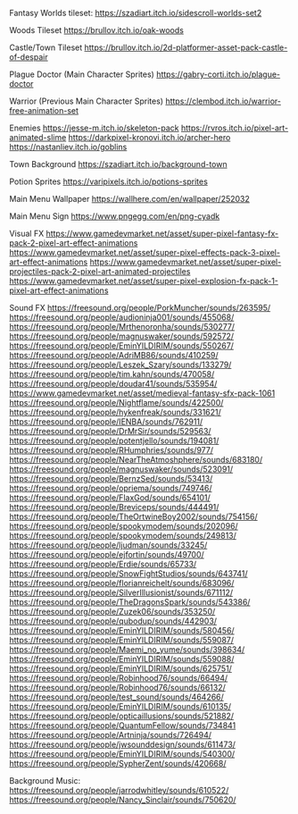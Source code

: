 Fantasy Worlds tileset:
https://szadiart.itch.io/sidescroll-worlds-set2

Woods Tileset
https://brullov.itch.io/oak-woods

Castle/Town Tileset
https://brullov.itch.io/2d-platformer-asset-pack-castle-of-despair

Plague Doctor (Main Character Sprites)
https://gabry-corti.itch.io/plague-doctor

Warrior (Previous Main Character Sprites)
https://clembod.itch.io/warrior-free-animation-set

Enemies
https://jesse-m.itch.io/skeleton-pack
https://rvros.itch.io/pixel-art-animated-slime
https://darkpixel-kronovi.itch.io/archer-hero
https://nastanliev.itch.io/goblins

Town Background
https://szadiart.itch.io/background-town

Potion Sprites
https://varipixels.itch.io/potions-sprites

Main Menu Wallpaper
https://wallhere.com/en/wallpaper/252032

Main Menu Sign
https://www.pngegg.com/en/png-cyadk

Visual FX
https://www.gamedevmarket.net/asset/super-pixel-fantasy-fx-pack-2-pixel-art-effect-animations
https://www.gamedevmarket.net/asset/super-pixel-effects-pack-3-pixel-art-effect-animations
https://www.gamedevmarket.net/asset/super-pixel-projectiles-pack-2-pixel-art-animated-projectiles
https://www.gamedevmarket.net/asset/super-pixel-explosion-fx-pack-1-pixel-art-effect-animations

Sound FX
https://freesound.org/people/PorkMuncher/sounds/263595/
https://freesound.org/people/audioninja001/sounds/455068/
https://freesound.org/people/Mrthenoronha/sounds/530277/
https://freesound.org/people/magnuswaker/sounds/592572/
https://freesound.org/people/EminYILDIRIM/sounds/550267/
https://freesound.org/people/AdriMB86/sounds/410259/
https://freesound.org/people/Leszek_Szary/sounds/133279/
https://freesound.org/people/tim.kahn/sounds/470058/
https://freesound.org/people/doudar41/sounds/535954/
https://www.gamedevmarket.net/asset/medieval-fantasy-sfx-pack-1061
https://freesound.org/people/Nightflame/sounds/422500/
https://freesound.org/people/hykenfreak/sounds/331621/
https://freesound.org/people/IENBA/sounds/762911/
https://freesound.org/people/DrMrSir/sounds/529563/
https://freesound.org/people/potentjello/sounds/194081/
https://freesound.org/people/RHumphries/sounds/977/
https://freesound.org/people/NearTheAtmoshphere/sounds/683180/
https://freesound.org/people/magnuswaker/sounds/523091/
https://freesound.org/people/BernzSed/sounds/53413/
https://freesound.org/people/opriema/sounds/749746/
https://freesound.org/people/FlaxGod/sounds/654101/
https://freesound.org/people/Breviceps/sounds/444491/
https://freesound.org/people/TheOrtwineBoy2002/sounds/754156/
https://freesound.org/people/spookymodem/sounds/202096/
https://freesound.org/people/spookymodem/sounds/249813/
https://freesound.org/people/ljudman/sounds/33245/
https://freesound.org/people/ejfortin/sounds/49700/
https://freesound.org/people/Erdie/sounds/65733/
https://freesound.org/people/SnowFightStudios/sounds/643741/
https://freesound.org/people/florianreichelt/sounds/683096/
https://freesound.org/people/SilverIllusionist/sounds/671112/
https://freesound.org/people/TheDragonsSpark/sounds/543386/
https://freesound.org/people/Zuzek06/sounds/353250/
https://freesound.org/people/qubodup/sounds/442903/
https://freesound.org/people/EminYILDIRIM/sounds/580456/
https://freesound.org/people/EminYILDIRIM/sounds/559087/
https://freesound.org/people/Maemi_no_yume/sounds/398634/
https://freesound.org/people/EminYILDIRIM/sounds/559088/
https://freesound.org/people/EminYILDIRIM/sounds/625751/
https://freesound.org/people/Robinhood76/sounds/66494/
https://freesound.org/people/Robinhood76/sounds/66132/
https://freesound.org/people/test_sound/sounds/464266/
https://freesound.org/people/EminYILDIRIM/sounds/610135/
https://freesound.org/people/opticaillusions/sounds/521882/
https://freesound.org/people/QuantumFellow/sounds/734841
https://freesound.org/people/Artninja/sounds/726494/
https://freesound.org/people/jwsounddesign/sounds/611473/
https://freesound.org/people/EminYILDIRIM/sounds/540300/
https://freesound.org/people/SypherZent/sounds/420668/

Background Music:
https://freesound.org/people/jarrodwhitley/sounds/610522/
https://freesound.org/people/Nancy_Sinclair/sounds/750620/
